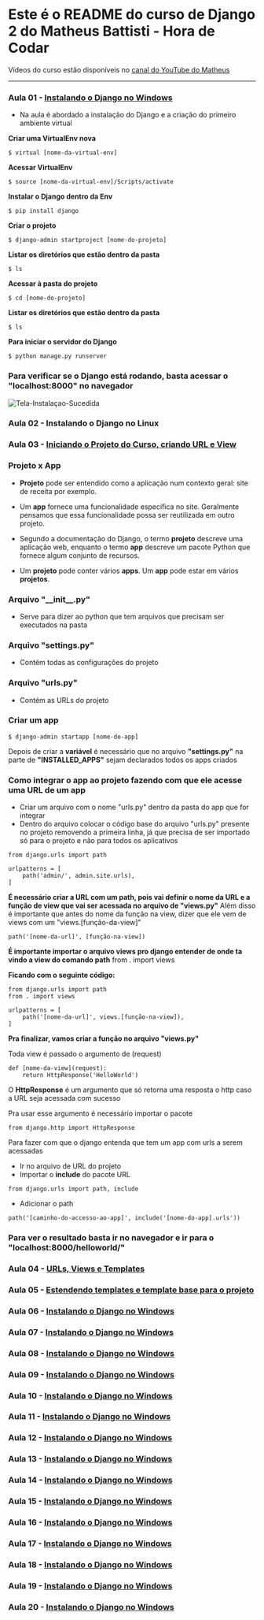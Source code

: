 # Este é o README do curso de Django 2 do Matheus Battisti - Hora de Codar

Vídeos do curso estão disponíveis no [canal do YouTube do Matheus](https://youtube.com/playlist?list=PLnDvRpP8BnewqnMzRnBT5LeTpld5bMvsj&si=5ayrEysD8L15KEF1)

----

### Aula 01 - [Instalando o Django no Windows]()
- Na aula é abordado a instalação do Django e a criação do primeiro ambiente virtual

**Criar uma VirtualEnv nova**

    $ virtual [nome-da-virtual-env]

**Acessar VirtualEnv**

    $ source [nome-da-virtual-env]/Scripts/activate

**Instalar o Django dentro da Env**

    $ pip install django

**Criar o projeto**

    $ django-admin startproject [nome-do-projeto]

**Listar os diretórios que estão dentro da pasta**

    $ ls

**Acessar à pasta do projeto**

    $ cd [nome-do-projeto]

**Listar os diretórios que estão dentro da pasta**

    $ ls

**Para iniciar o servidor do Django**

    $ python manage.py runserver

### Para verificar se o Django está rodando, basta acessar o "localhost:8000" no navegador

![Tela-Instalaçao-Sucedida](media/Tela-Instalaçao-Sucedida.jpeg)


### Aula 02 - Instalando o Django no Linux


### Aula 03 - [Iniciando o Projeto do Curso, criando URL e View]()

### Projeto x App

- **Projeto** pode ser entendido como a aplicação num contexto geral: site de receita por exemplo.

- Um **app** fornece uma funcionalidade específica no site. Geralmente pensamos que essa funcionalidade possa ser reutilizada em outro projeto.

- Segundo a documentação do Django, o termo **projeto** descreve uma aplicação web, enquanto o termo **app** descreve um pacote Python que fornece algum conjunto de recursos.

- Um **projeto** pode conter vários **apps**. Um **app** pode estar em vários **projetos**.

### Arquivo "\_\_init\_\_.py"
- Serve para dizer ao python que tem arquivos que precisam ser executados na pasta

### Arquivo "settings.py"
- Contém todas as configurações do projeto

### Arquivo "urls.py"
- Contém as URLs do projeto

### Criar um app
    $ django-admin startapp [nome-do-app]
Depois de criar a **variável** é necessário que no arquivo **"settings.py"** na parte de **"INSTALLED_APPS"** sejam declarados todos os apps criados

### Como integrar o app ao projeto fazendo com que ele acesse uma URL de um app

- Criar um arquivo com o nome "urls.py" dentro da pasta do app que for integrar
- Dentro do arquivo colocar o código base do arquivo "urls.py" presente no projeto removendo a primeira linha, já que precisa de ser importado só para o projeto e não para todos os aplicativos
````
from django.urls import path

urlpatterns = [
    path('admin/', admin.site.urls),
]
````
**É necessário criar a URL com um path, pois vai definir o nome da URL e a função de view que vai ser acessada no arquivo de "views.py"**
Além disso é importante que antes do nome da função na view, dizer que ele vem de views com um "views.[função-da-view]"
````
path('[nome-da-url]', [função-na-view])
````
**É importante importar o arquivo views pro django entender de onde ta vindo a view do comando path**
    from . import views

**Ficando com o seguinte código:**

````
from django.urls import path
from . import views

urlpatterns = [
    path('[nome-da-url]', views.[função-na-view]),
]
````

**Pra finalizar, vamos criar a função no arquivo "views.py"**

Toda view é passado o argumento de (request)

````
def [nome-da-view](request):
    return HttpResponse('HelloWorld')
````
O **HttpResponse** é um argumento que só retorna uma resposta o http caso a URL seja acessada com sucesso

Pra usar esse argumento é necessário importar o pacote

````
from django.http import HttpResponse
````

Para fazer com que o django entenda que tem um app com urls a serem acessadas

- Ir no arquivo de URL do projeto
- Importar o **include** do pacote URL
````
from django.urls import path, include
````
- Adicionar o path
````
path('[caminho-do-accesso-ao-app]', include('[nome-do-app].urls'))
````

### Para ver o resultado basta ir no navegador e ir para o "localhost:8000/helloworld/"

### Aula 04 - [URLs, Views e Templates]()


### Aula 05 - [Estendendo templates e template base para o projeto]()


### Aula 06 - [Instalando o Django no Windows]()


### Aula 07 - [Instalando o Django no Windows]()


### Aula 08 - [Instalando o Django no Windows]()


### Aula 09 - [Instalando o Django no Windows]()


### Aula 10 - [Instalando o Django no Windows]()


### Aula 11 - [Instalando o Django no Windows]()


### Aula 12 - [Instalando o Django no Windows]()


### Aula 13 - [Instalando o Django no Windows]()


### Aula 14 - [Instalando o Django no Windows]()


### Aula 15 - [Instalando o Django no Windows]()


### Aula 16 - [Instalando o Django no Windows]()


### Aula 17 - [Instalando o Django no Windows]()


### Aula 18 - [Instalando o Django no Windows]()


### Aula 19 - [Instalando o Django no Windows]()


### Aula 20 - [Instalando o Django no Windows]()


